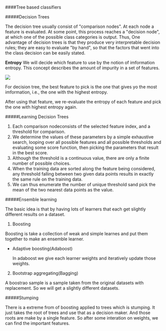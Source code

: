 ####Tree based classifiers

#####Decision Trees

The decision tree usually consist of "comparison nodes". At each node a feature is evaluated. At some point, this process reaches a "decision node", at which one of the possible class categories is output. Thus, One advantage of decision trees is that they produce very interpretable decision rules; they are easy to evaluate "by hand", so that the factors that went into the class decision can be easily stated.

**Entropy**
We will decide which feature to use by the notion of imformation entropy. This concept describes the amount of impurity in a set of features.

<img src="http://www.forkosh.com/mathtex.cgi? Entropy(p) = -\sum_i p_i log_2p_i">

For decision tree, the best feature to pick is the one that gives yo the most imformation, i.e., the one with the highest entropy.

After using that feature, we re-evaluate the entropy of each feature and pick the one with highest entropy again.

#####Learning Decision Trees

1. Each comparison nodeconsists of the selected feature index, and a threshold for comparison. 
2. We determine the values of these parameters by a simple exhaustive search, looping over all possible features and all possible thresholds and evaluating some score function, then picking the parameters that result in the best score. 
3. Although the threshold is a continuous value, there are only a finite number of possible choices. 
4. When the training data are sorted along the feature being considered, any threshold falling between two given data points results in exactly the same rule on the training data. 
5. We can thus enumerate the number of unique threshold sand pick the mean of the two nearest data points as the value.

#####Ensemble learning

The basic idea is that by having lots of learners that each get slightly different results on a dataset. 

1. Boosting

  Boosting is take a collection of weak and simple learnes and put them together to make an ensemble learner.
  * Adaptive boosting(Adaboost)
  
    In adaboost we give each learner weights and iteratively update those weights.   

2. Bootstrap aggregating(Bagging) 
  
  A boostrao sample is a sample taken from the original datasets with replacement. So we will get a slightly different datasets.
 
#####Stumping

There is a extreme from of boosting applied to trees which is stumping. It just takes the root of trees and use that as a decision maker. And those roots are make by a single feature. So after some interation on weights, we can find the important features. 
  
